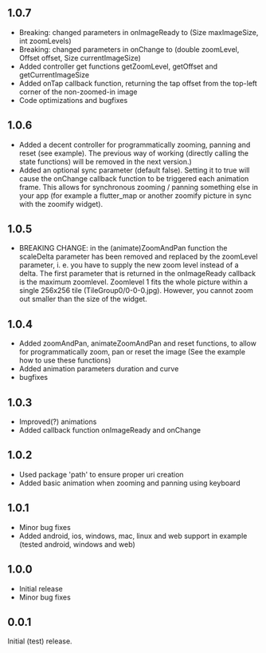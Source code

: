 ## 1.0.7

- Breaking: changed parameters in onImageReady to (Size maxImageSize, int zoomLevels)
- Breaking: changed parameters in onChange to (double zoomLevel, Offset offset, Size currentImageSize)
- Added controller get functions getZoomLevel, getOffset and getCurrentImageSize
- Added onTap callback function, returning the tap offset from the top-left corner of the non-zoomed-in image
- Code optimizations and bugfixes

## 1.0.6

- Added a decent controller for programmatically zooming, panning and reset (see example). The previous way of working (directly calling 
  the state functions) will be removed in the next version.)
- Added an optional sync parameter (default false). Setting it to true will cause the onChange callback 
  function to be triggered each animation frame. This allows for synchronous zooming / panning something else in your app (for example a 
  flutter_map or another zoomify picture in sync with the zoomify widget).

## 1.0.5

- BREAKING CHANGE: in the (animate)ZoomAndPan function the scaleDelta parameter has been removed and replaced by the zoomLevel parameter, i.
  e. you have to supply the new zoom level instead of a delta. The first parameter that is returned in the onImageReady callback is the 
  maximum zoomlevel. Zoomlevel 1 fits the whole picture within a single 256x256 tile (TileGroup0/0-0-0.jpg). However, you cannot zoom 
  out smaller than the size of the widget.

## 1.0.4

- Added zoomAndPan, animateZoomAndPan and reset functions, to allow for programmatically zoom, pan or reset the image
  (See the example how to use these functions)
- Added animation parameters duration and curve
- bugfixes

## 1.0.3

- Improved(?) animations
- Added callback function onImageReady and onChange

## 1.0.2

- Used package 'path' to ensure proper uri creation
- Added basic animation when zooming and panning using keyboard

## 1.0.1

- Minor bug fixes
- Added android, ios, windows, mac, linux and web support in example (tested android, windows and web)

## 1.0.0

- Initial release
- Minor bug fixes

## 0.0.1

Initial (test) release.
